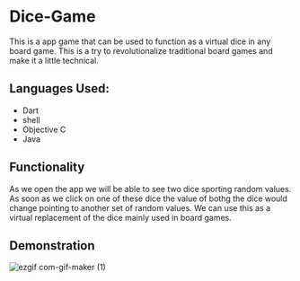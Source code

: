 # Dice-Game
This is a app game that can be used to function as a virtual dice in any board game. This is a try to revolutionalize traditional board games and make it a little technical. 
## Languages Used:
* Dart
* shell
* Objective C
* Java
## Functionality
As we open the app we will be able to see two dice sporting random values. As soon as we click on one of these dice the value of bothg the dice would change pointing to another set of random values. We can use this as a virtual replacement of the dice mainly used in board games. 
## Demonstration
![ezgif com-gif-maker (1)](https://user-images.githubusercontent.com/70524989/99282777-25b94a80-285a-11eb-8136-e9fc3778cd4d.gif)
